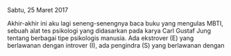 Sabtu, 25 Maret 2017

Akhir-akhir ini aku lagi seneng-senengnya baca buku yang mengulas MBTI, sebuah alat tes psikologi yang didasarkan pada karya Carl Gustaf Jung tentang berbagai tipe psikologis manusia. Ada ekstrover (E) yang berlawanan dengan introver (I), ada pengindra (S) yang berlawanan dengan 